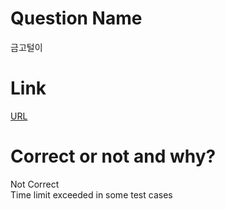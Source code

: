 # Question Name  
금고털이  

# Link
[URL](https://softeer.ai/practice/info.do?idx=1&eid=395)  

# Correct or not and why?  
Not Correct  
Time limit exceeded in some test cases  
